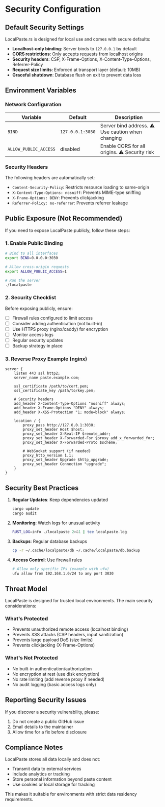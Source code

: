 # Security Configuration

## Default Security Settings

LocalPaste.rs is designed for local use and comes with secure defaults:

- **Localhost-only binding**: Server binds to `127.0.0.1` by default
- **CORS restrictions**: Only accepts requests from localhost origins
- **Security headers**: CSP, X-Frame-Options, X-Content-Type-Options, Referrer-Policy
- **Request size limits**: Enforced at transport layer (default: 10MB)
- **Graceful shutdown**: Database flush on exit to prevent data loss

## Environment Variables

### Network Configuration

| Variable | Default | Description |
|----------|---------|-------------|
| `BIND` | `127.0.0.1:3030` | Server bind address. ⚠️ Use caution when changing |
| `ALLOW_PUBLIC_ACCESS` | disabled | Enable CORS for all origins. ⚠️ Security risk |

### Security Headers

The following headers are automatically set:

- `Content-Security-Policy`: Restricts resource loading to same-origin
- `X-Content-Type-Options: nosniff`: Prevents MIME-type sniffing
- `X-Frame-Options: DENY`: Prevents clickjacking
- `Referrer-Policy: no-referrer`: Prevents referrer leakage

## Public Exposure (Not Recommended)

If you need to expose LocalPaste publicly, follow these steps:

### 1. Enable Public Binding

```bash
# Bind to all interfaces
export BIND=0.0.0.0:3030

# Allow cross-origin requests
export ALLOW_PUBLIC_ACCESS=1

# Run the server
./localpaste
```

### 2. Security Checklist

Before exposing publicly, ensure:

- [ ] Firewall rules configured to limit access
- [ ] Consider adding authentication (not built-in)
- [ ] Use HTTPS proxy (nginx/caddy) for encryption
- [ ] Monitor access logs
- [ ] Regular security updates
- [ ] Backup strategy in place

### 3. Reverse Proxy Example (nginx)

```nginx
server {
    listen 443 ssl http2;
    server_name paste.example.com;
    
    ssl_certificate /path/to/cert.pem;
    ssl_certificate_key /path/to/key.pem;
    
    # Security headers
    add_header X-Content-Type-Options "nosniff" always;
    add_header X-Frame-Options "DENY" always;
    add_header X-XSS-Protection "1; mode=block" always;
    
    location / {
        proxy_pass http://127.0.0.1:3030;
        proxy_set_header Host $host;
        proxy_set_header X-Real-IP $remote_addr;
        proxy_set_header X-Forwarded-For $proxy_add_x_forwarded_for;
        proxy_set_header X-Forwarded-Proto $scheme;
        
        # WebSocket support (if needed)
        proxy_http_version 1.1;
        proxy_set_header Upgrade $http_upgrade;
        proxy_set_header Connection "upgrade";
    }
}
```

## Security Best Practices

1. **Regular Updates**: Keep dependencies updated
   ```bash
   cargo update
   cargo audit
   ```

2. **Monitoring**: Watch logs for unusual activity
   ```bash
   RUST_LOG=info ./localpaste 2>&1 | tee localpaste.log
   ```

3. **Backups**: Regular database backups
   ```bash
   cp -r ~/.cache/localpaste/db ~/.cache/localpaste/db.backup
   ```

4. **Access Control**: Use firewall rules
   ```bash
   # Allow only specific IPs (example with ufw)
   ufw allow from 192.168.1.0/24 to any port 3030
   ```

## Threat Model

LocalPaste is designed for trusted local environments. The main security considerations:

### What's Protected
- Prevents unauthorized remote access (localhost binding)
- Prevents XSS attacks (CSP headers, input sanitization)
- Prevents large payload DoS (size limits)
- Prevents clickjacking (X-Frame-Options)

### What's Not Protected
- No built-in authentication/authorization
- No encryption at rest (use disk encryption)
- No rate limiting (add reverse proxy if needed)
- No audit logging (basic access logs only)

## Reporting Security Issues

If you discover a security vulnerability, please:

1. Do not create a public GitHub issue
2. Email details to the maintainer
3. Allow time for a fix before disclosure

## Compliance Notes

LocalPaste stores all data locally and does not:
- Transmit data to external services
- Include analytics or tracking
- Store personal information beyond paste content
- Use cookies or local storage for tracking

This makes it suitable for environments with strict data residency requirements.